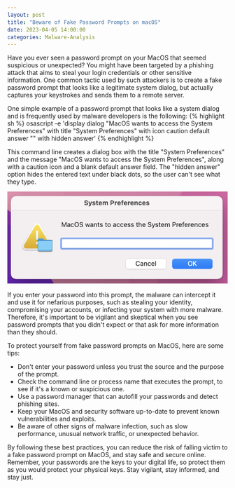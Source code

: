 ```yaml
---
layout: post
title: "Beware of Fake Password Prompts on macOS"
date: 2023-04-05 14:00:00
categories: Malware-Analysis
---
```

Have you ever seen a password prompt on your MacOS that seemed suspicious or unexpected? You might have been targeted by a phishing attack that aims to steal your login credentials or other sensitive information. One common tactic used by such attackers is to create a fake password prompt that looks like a legitimate system dialog, but actually captures your keystrokes and sends them to a remote server.

One simple example of a password prompt that looks like a system dialog and is frequently used by malware developers is the following:
{% highlight sh %}
osascript -e 'display dialog "MacOS wants to access the System Preferences" with title "System Preferences" with icon caution default answer "" with hidden answer'
{% endhighlight %}

This command line creates a dialog box with the title "System Preferences" and the message "MacOS wants to access the System Preferences", along with a caution icon and a blank default answer field. The "hidden answer" option hides the entered text under black dots, so the user can't see what they type.

![Screenshot of a fake password prompt on macOS that is frequently used by malware developers to trick users into entering their passwords](/images/fake_password_prompt.png)

If you enter your password into this prompt, the malware can intercept it and use it for nefarious purposes, such as stealing your identity, compromising your accounts, or infecting your system with more malware. Therefore, it's important to be vigilant and skeptical when you see password prompts that you didn't expect or that ask for more information than they should.

To protect yourself from fake password prompts on MacOS, here are some tips:
* Don't enter your password unless you trust the source and the purpose of the prompt.
* Check the command line or process name that executes the prompt, to see if it's a known or suspicious one.
* Use a password manager that can autofill your passwords and detect phishing sites.
* Keep your MacOS and security software up-to-date to prevent known vulnerabilities and exploits.
* Be aware of other signs of malware infection, such as slow performance, unusual network traffic, or unexpected behavior.

By following these best practices, you can reduce the risk of falling victim to a fake password prompt on MacOS, and stay safe and secure online. Remember, your passwords are the keys to your digital life, so protect them as you would protect your physical keys. Stay vigilant, stay informed, and stay just.